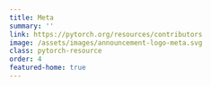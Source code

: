 ```yaml
---
title: Meta
summary: ''
link: https://pytorch.org/resources/contributors
image: /assets/images/announcement-logo-meta.svg
class: pytorch-resource
order: 4
featured-home: true
---
```

